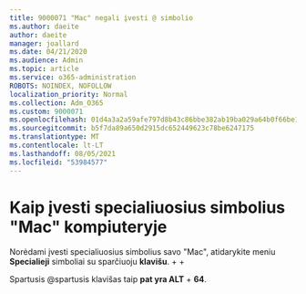 ```yaml
---
title: 9000071 "Mac" negali įvesti @ simbolio
ms.author: daeite
author: daeite
manager: joallard
ms.date: 04/21/2020
ms.audience: Admin
ms.topic: article
ms.service: o365-administration
ROBOTS: NOINDEX, NOFOLLOW
localization_priority: Normal
ms.collection: Adm_O365
ms.custom: 9000071
ms.openlocfilehash: 01d4a3a2a59afe797d8b43c86bbe382ab19ba029a64b0f66be11201201b9d319
ms.sourcegitcommit: b5f7da89a650d2915dc652449623c78be6247175
ms.translationtype: MT
ms.contentlocale: lt-LT
ms.lasthandoff: 08/05/2021
ms.locfileid: "53984577"
---
```

# <a name="how-to-type-special-characters-on-a-mac"></a>Kaip įvesti specialiuosius simbolius "Mac" kompiuteryje

Norėdami įvesti specialiuosius simbolius savo "Mac", atidarykite meniu **Specialieji** simboliai su sparčiuoju **klavišu**.  +    +  

Spartusis @spartusis klavišas taip **pat yra ALT**  +  **64**.